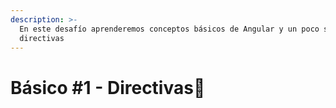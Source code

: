 ```yaml
---
description: >-
  En este desafío aprenderemos conceptos básicos de Angular y un poco sobre
  directivas
---
```


# Básico \#1 - Directivas👮

